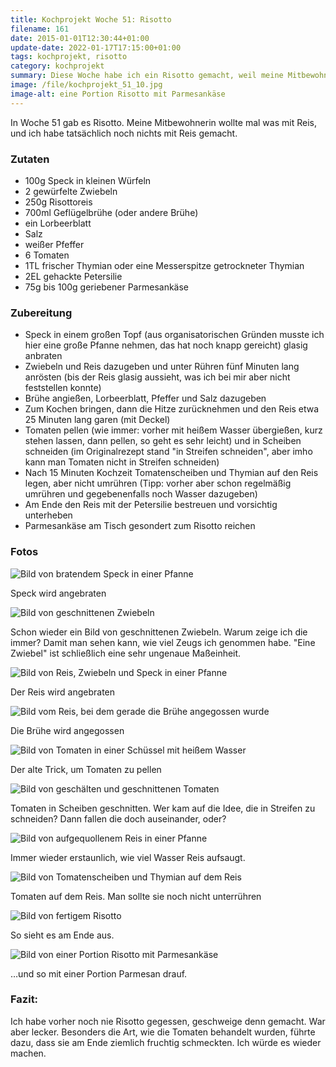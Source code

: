 ```yaml
---
title: Kochprojekt Woche 51: Risotto
filename: 161
date: 2015-01-01T12:30:44+01:00
update-date: 2022-01-17T17:15:00+01:00
tags: kochprojekt, risotto
category: kochprojekt
summary: Diese Woche habe ich ein Risotto gemacht, weil meine Mitbewohnerin mal was mit Reis haben wollte.
image: /file/kochprojekt_51_10.jpg
image-alt: eine Portion Risotto mit Parmesankäse
---
```

In Woche 51 gab es Risotto. Meine Mitbewohnerin wollte mal was mit Reis, und ich habe tatsächlich noch nichts mit Reis gemacht.

### Zutaten

- 100g Speck in kleinen Würfeln
- 2 gewürfelte Zwiebeln
- 250g Risottoreis
- 700ml Geflügelbrühe (oder andere Brühe)
- ein Lorbeerblatt
- Salz
- weißer Pfeffer
- 6 Tomaten
- 1TL frischer Thymian oder eine Messerspitze getrockneter Thymian
- 2EL gehackte Petersilie
- 75g bis 100g geriebener Parmesankäse

### Zubereitung

- Speck in einem großen Topf (aus organisatorischen Gründen musste ich hier eine große Pfanne nehmen, das hat noch knapp gereicht) glasig anbraten
- Zwiebeln und Reis dazugeben und unter Rühren fünf Minuten lang anrösten (bis der Reis glasig aussieht, was ich bei mir aber nicht feststellen konnte)
- Brühe angießen, Lorbeerblatt, Pfeffer und Salz dazugeben
- Zum Kochen bringen, dann die Hitze zurücknehmen und den Reis etwa 25 Minuten lang garen (mit Deckel)
- Tomaten pellen (wie immer: vorher mit heißem Wasser übergießen, kurz stehen lassen, dann pellen, so geht es sehr leicht) und in Scheiben schneiden (im Originalrezept stand "in Streifen schneiden", aber imho kann man Tomaten nicht in Streifen schneiden)
- Nach 15 Minuten Kochzeit Tomatenscheiben und Thymian auf den Reis legen, aber nicht umrühren (Tipp: vorher aber schon regelmäßig umrühren und gegebenenfalls noch Wasser dazugeben)
- Am Ende den Reis mit der Petersilie bestreuen und vorsichtig unterheben
- Parmesankäse am Tisch gesondert zum Risotto reichen

### Fotos

![Bild von bratendem Speck in einer Pfanne](/file/kochprojekt_51_01.jpg)

Speck wird angebraten

![Bild von geschnittenen Zwiebeln](/file/kochprojekt_51_02.jpg)

Schon wieder ein Bild von geschnittenen Zwiebeln. Warum zeige ich die immer? Damit man sehen kann, wie viel Zeugs ich genommen habe. "Eine Zwiebel" ist schließlich eine sehr ungenaue Maßeinheit.

![Bild von Reis, Zwiebeln und Speck in einer Pfanne](/file/kochprojekt_51_03.jpg)

Der Reis wird angebraten

![Bild vom Reis, bei dem gerade die Brühe angegossen wurde](/file/kochprojekt_51_04.jpg)

Die Brühe wird angegossen

![Bild von Tomaten in einer Schüssel mit heißem Wasser](/file/kochprojekt_51_05.jpg)

Der alte Trick, um Tomaten zu pellen

![Bild von geschälten und geschnittenen Tomaten](/file/kochprojekt_51_06.jpg)

Tomaten in Scheiben geschnitten. Wer kam auf die Idee, die in Streifen zu schneiden? Dann fallen die doch auseinander, oder?

![Bild von aufgequollenem Reis in einer Pfanne](/file/kochprojekt_51_07.jpg)

Immer wieder erstaunlich, wie viel Wasser Reis aufsaugt.

![Bild von Tomatenscheiben und Thymian auf dem Reis](/file/kochprojekt_51_08.jpg)

Tomaten auf dem Reis. Man sollte sie noch nicht unterrühren

![Bild von fertigem Risotto](/file/kochprojekt_51_09.jpg)

So sieht es am Ende aus.

![Bild von einer Portion Risotto mit Parmesankäse](/file/kochprojekt_51_10.jpg)

…und so mit einer Portion Parmesan drauf.

### Fazit:

Ich habe vorher noch nie Risotto gegessen, geschweige denn gemacht. War aber lecker. Besonders die Art, wie die Tomaten behandelt wurden, führte dazu, dass sie am Ende ziemlich fruchtig schmeckten. Ich würde es wieder machen.
